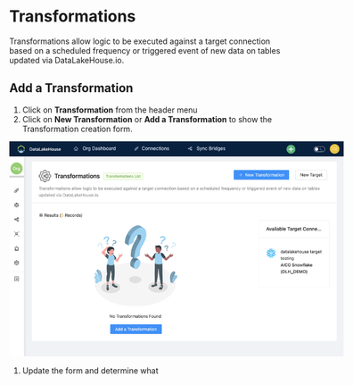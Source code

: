 [var_page_top]: Transformations
# Transformations
Transformations allow logic to be executed against a target connection based on a scheduled frequency or triggered event of new data on tables updated via DataLakeHouse.io.

## Add a Transformation
1. Click on **Transformation** from the header menu
1. Click on **New Transformation** or **Add a Transformation** to show the Transformation creation form.

<img src="../_assets/img/transformation-add-new.png" style="min-width: 400px; width: 600px; max-width: 650px;" alt="Add a Transformation for the Data Warehouse Sync">

1. Update the form and determine what
